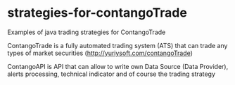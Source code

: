# strategies-for-contangoTrade

Examples of java trading strategies for ContangoTrade

ContangoTrade is a fully automated trading system (ATS) that can trade any types of market securities (http://yuriysoft.com/contangoTrade)

ContangoAPI is API that can allow to write own Data Source (Data Provider), alerts processing, technical indicator and of course the trading strategy
